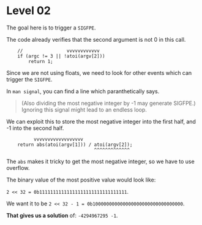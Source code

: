 # Level 02

The goal here is to trigger a `SIGFPE`.

The code already verifies that the second argument is not 0 in this call.

```
    //                vvvvvvvvvvvv
    if (argc != 3 || !atoi(argv[2]))
        return 1;
```

Since we are not using floats, we need to look for other events which can trigger the `SIGFPE`.

In `man signal`, you can find a line which paranthetically says.

> (Also dividing the most negative integer by -1 may generate SIGFPE.)  
> Ignoring this signal might lead to an endless loop.

We can exploit this to store the most negative integer into the first half, and 
-1 into the second half.

```
          vvvvvvvvvvvvvvvvvv
    return abs(atoi(argv[1])) / atoi(argv[2]);
                                ^^^^^^^^^^^^^
```

The `abs` makes it tricky to get the most negative integer, so we have to use 
overflow.  

The binary value of the most positive value would look like: 

`2 << 32 = 0b11111111111111111111111111111111`.  

We want it to be 
`2 << 32 - 1 = 0b100000000000000000000000000000000`.  

**That gives us a solution** of: `-4294967295 -1`.
